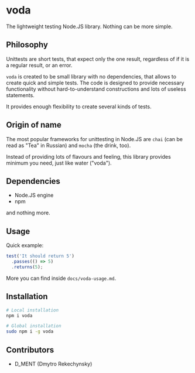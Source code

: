# voda
The lightweight testing Node.JS library.
Nothing can be more simple.

## Philosophy

Unittests are short tests, that expect only the one result,
regardless of if it is a regular result, or an error.

`voda` is created to be small library with no dependencies,
that allows to create quick and simple tests.
The code is designed to provide necessary functionality
without hard-to-understand constructions and lots of
useless statements.

It provides enough flexibility to create several kinds
of tests.

## Origin of name

The most popular frameworks for unittesting in Node.JS
are `chai` (can be read as "Tea" in Russian)
and `mocha` (the drink, too).

Instead of providing lots of flavours and feeling, this
library provides minimum you need, just like water ("voda").

## Dependencies

* Node.JS engine
* npm

and nothing more.

## Usage

Quick example:

```javascript
test('It should return 5')
  .passes(() => 5)
  .returns(5);
```

More you can find inside `docs/voda-usage.md`.

## Installation

```bash
# Local installation
npm i voda

# Global installation
sudo npm i -g voda
```

## Contributors

* D_MENT (Dmytro Rekechynsky)
